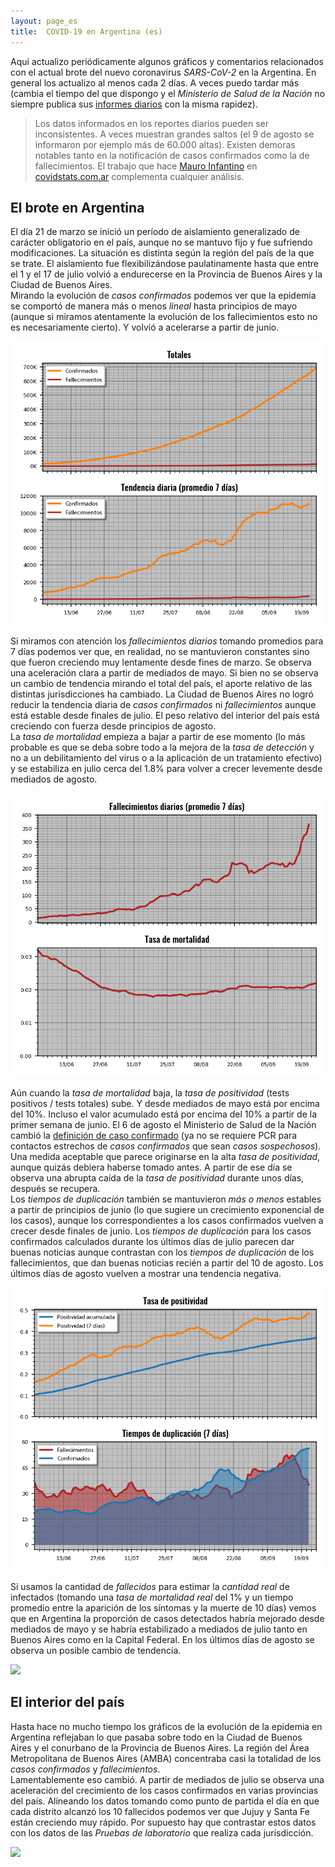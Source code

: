 ```yaml
---
layout: page_es
title:  COVID-19 en Argentina (es)
---
```


Aquí actualizo periódicamente algunos gráficos y comentarios relacionados con el actual brote del nuevo
coronavirus *SARS-CoV-2* en la Argentina. En general los actualizo al menos cada 2 días. A veces puedo
tardar más (cambia el tiempo del que dispongo y el *Ministerio de Salud de la Nación* no siempre publica
sus [informes diarios](https://www.argentina.gob.ar/coronavirus/informe-diario) con la misma rapidez).

> Los datos informados en los reportes diarios pueden ser inconsistentes. A veces muestran grandes saltos
(el 9 de agosto se informaron por ejemplo más de 60.000 altas). Existen demoras notables tanto en la
notificación de casos confirmados como la de fallecimientos. El trabajo que hace
[Mauro Infantino](https://twitter.com/plenque) en [covidstats.com.ar](https://covidstats.com.ar/panorama)
complementa cualquier análisis.

## El brote en Argentina

El día 21 de marzo se inició un período de aislamiento generalizado de carácter obligatorio en el país, aunque
no se mantuvo fijo y fue sufriendo modificaciones. La situación es distinta según la región del país de la que
se trate. El aislamiento fue flexibilizándose paulatinamente hasta que entre el 1 y el 17 de julio volvió a
endurecerse en la Provincia de Buenos Aires y la Ciudad de Buenos Aires.  
Mirando la evolución de *casos confirmados* podemos ver que la epidemia se comportó de manera más o menos
*lineal* hasta principios de mayo (aunque si miramos atentamente la evolución de los fallecimientos esto
no es necesariamente cierto). Y volvió a acelerarse a partir de junio.   

<img class="red" src="https://github.com/rvalla/COVID-19/raw/master/Argentina_Data/actual_charts/1_ArgentinaA.png" />

Si miramos con atención los *fallecimientos diarios* tomando promedios para 7 días podemos ver que, en realidad,
no se mantuvieron constantes sino que fueron creciendo muy lentamente desde fines de marzo. Se observa
una aceleración clara a partir de mediados de mayo. Si bien no se observa un cambio de tendencia mirando el total
del país, el aporte relativo de las distintas jurisdicciones ha cambiado. La Ciudad de Buenos Aires no
logró reducir la tendencia diaria de *casos confirmados* ni *fallecimientos* aunque está estable desde finales de
julio. El peso relativo del interior del país está creciendo con fuerza desde principios de agosto.  
La *tasa de mortalidad* empieza a bajar a partir de ese momento (lo más probable es que se deba sobre todo
a la mejora de la *tasa de detección* y no a un debilitamiento del virus o a la aplicación de un tratamiento
efectivo) y se estabiliza en julio cerca del 1.8% para volver a crecer levemente desde mediados de agosto.  

<img class="yellow" src="https://github.com/rvalla/COVID-19/raw/master/Argentina_Data/actual_charts/1_ArgentinaB.png" />

Aún cuando la *tasa de mortalidad* baja, la *tasa de positividad* (tests positivos / tests totales) sube.
Y desde mediados de mayo está por encima del 10%. Incluso el valor acumulado está por encima del 10% a partir
de la primer semana de junio. El 6 de agosto el Ministerio de Salud de la Nación cambió la
[definición de caso confirmado](https://www.argentina.gob.ar/salud/coronavirus-COVID-19/definicion-de-caso)
(ya no se requiere PCR para contactos estrechos de *casos confirmados* que sean *casos sospechosos*). Una
medida aceptable que parece originarse en la alta *tasa de positividad*, aunque quizás debiera haberse tomado
antes. A partir de ese día se observa una abrupta caída de la *tasa de positividad* durante unos días, después
se recupera.  
Los *tiempos de duplicación* también se mantuvieron *más o menos* estables a partir de principios de junio
(lo que sugiere un crecimiento exponencial de los casos), aunque los correspondientes a los casos confirmados
vuelven a crecer desde finales de junio. Los *tiempos de duplicación* para los casos confirmados calculados
durante los últimos días de julio parecen dar buenas noticias aunque contrastan con los *tiempos de duplicación*
de los fallecimientos, que dan buenas noticias recién a partir del 10 de agosto. Los últimos días de agosto
vuelven a mostrar una tendencia negativa.  

<img class="blue" src="https://github.com/rvalla/COVID-19/raw/master/Argentina_Data/actual_charts/1_ArgentinaC.png" />

Si usamos la cantidad de *fallecidos* para estimar la *cantidad real* de infectados (tomando una *tasa de mortalidad
real* del 1% y un tiempo promedio entre la aparición de los síntomas y la muerte de 10 días) vemos
que en Argentina la proporción de casos detectados habría mejorado desde mediados de mayo y se habría estabilizado
a mediados de julio tanto en Buenos Aires como en la Capital Federal. En los últimos días de agosto se observa
un posible cambio de tendencia.  

<img class="gray" src="https://github.com/rvalla/COVID-19/raw/master/Argentina_Data/actual_charts/estimations/1_E_00_KnownRatioAndEstimation.png" />


## El interior del país

Hasta hace no mucho tiempo los gráficos de la evolución de la epidemia en Argentina reflejaban lo que
pasaba sobre todo en la Ciudad de Buenos Aires y el conurbano de la Provincia de Buenos Aires. La región del
Área Metropolitana de Buenos Aires (AMBA) concentraba casi la totalidad de los *casos
confirmados* y *fallecimientos*.  
Lamentablemente eso cambió. A partir de mediados de julio se observa una aceleración del crecimiento
de los casos confirmados en varias provincias del país. Alineando los datos tomando como punto de partida
el día en que cada distrito alcanzó los 10 fallecidos podemos ver que Jujuy y Santa Fe están creciendo
muy rápido. Por supuesto hay que contrastar estos datos con los datos de las *Pruebas de laboratorio* que
realiza cada jurisdicción.

<img class="red" src="https://github.com/rvalla/COVID-19/raw/master/Argentina_Data/actual_charts/interesting/1_O_00_Confirmed_02_Deaths_Interior.png" />